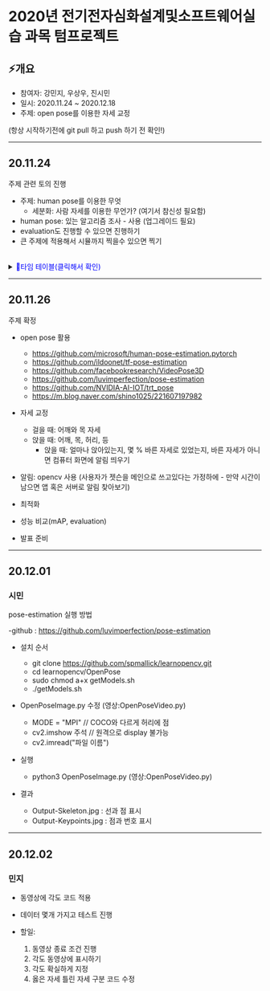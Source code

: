 # 2020년 전기전자심화설계및소프트웨어실습 과목 텀프로젝트
## ⚡️개요

- 참여자: 강민지, 우상우, 진시민
- 일시: 2020.11.24 ~ 2020.12.18
- 주제: open pose를 이용한 자세 교정

(항상 시작하기전에 git pull 하고 push 하기 전 확인!)


---
## 20.11.24

주제 관련 토의 진행

- 주제: human pose를 이용한 무엇
  - 세분화: 사람 자세를 이용한 무언가? (여기서 참신성 필요함)
- human pose: 있는 알고리즘 조사 - 사용 (업그레이드 필요)
- evaluation도 진행할 수 있으면 진행하기
- 큰 주제에 적용해서 시뮬까지 찍을수 있으면 찍기

<br>

 <details>
<summary><span style="color:blue">🚩타임 테이블(클릭해서 확인)</span></summary>

| 주차 | 월 | 화 | 수 | 목 | 금 | 토 | 일 |
| --- | --- | --- | --- | --- | --- | --- | --- |
| 11.24~11.29 | | 주제 관련 토의 | human pose 알고리즘 조사 / 정리 | 주제 픽스 / 개요 레포트 | 오픈 소스 적용 시작~ | | |
| 11.30~12.6 | 개별 진도 체크 | 진행사항 토의 / 방향성 잡기 | 지정 방향으로 실습 진행 | 진행사항 레포트 제출 / 실습 | ~ | | |
</details>

---
## 20.11.26

주제 확정

- open pose 활용
  - https://github.com/microsoft/human-pose-estimation.pytorch
  - https://github.com/ildoonet/tf-pose-estimation
  - https://github.com/facebookresearch/VideoPose3D
  - https://github.com/luvimperfection/pose-estimation
  - https://github.com/NVIDIA-AI-IOT/trt_pose
  - https://m.blog.naver.com/shino1025/221607197982
  
- 자세 교정
  - 걸을 때: 어깨와 목 자세
  - 앉을 때: 어깨, 목, 허리, 등
    - 앉을 때: 얼마나 앉아있는지, 몇 % 바른 자세로 있었는지, 바른 자세가 아니면 컴퓨터 화면에 알림 띄우기

- 알림: opencv 사용 (사용자가 젯슨을 메인으로 쓰고있다는 가정하에 - 만약 시간이 남으면 앱 혹은 서버로 알림 찾아보기)

- 최적화

- 성능 비교(mAP, evaluation)

- 발표 준비

---
## 20.12.01
### 시민
pose-estimation 실행 방법

-github : https://github.com/luvimperfection/pose-estimation

- 설치 순서
  - git clone https://github.com/spmallick/learnopencv.git
  - cd learnopencv/OpenPose
  - sudo chmod a+x getModels.sh
  - ./getModels.sh

- OpenPoseImage.py 수정 (영상:OpenPoseVideo.py)
  - MODE = "MPI" // COCO와 다르게 허리에 점
  - cv2.imshow 주석 // 원격으로 display 불가능
  - cv2.imread("파일 이름")
  
- 실행
  - python3 OpenPoseImage.py (영상:OpenPoseVideo.py)
  
- 결과
  - Output-Skeleton.jpg : 선과 점 표시
  - Output-Keypoints.jpg : 점과 번호 표시
 
---
## 20.12.02
### 민지

- 동영상에 각도 코드 적용
- 데이터 몇개 가지고 테스트 진행

- 할일:
  1. 동영상 종료 조건 진행
  2. 각도 동영상에 표시하기
  3. 각도 확실하게 지정
  4. 옳은 자세 틀린 자세 구분 코드 수정

